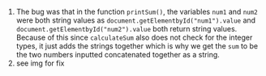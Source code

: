 1. The bug was that in the function `printSum()`, the variables `num1` and `num2` were both string values as `document.getElementbyId("num1").value` and `document.getElementbyId("num2").value` both return string values. Because of this since `calculateSum` also does not check for the integer types, it just adds the strings together which is why we get the `sum` to be the two numbers inputted concatenated together as a string.
2. see img for fix